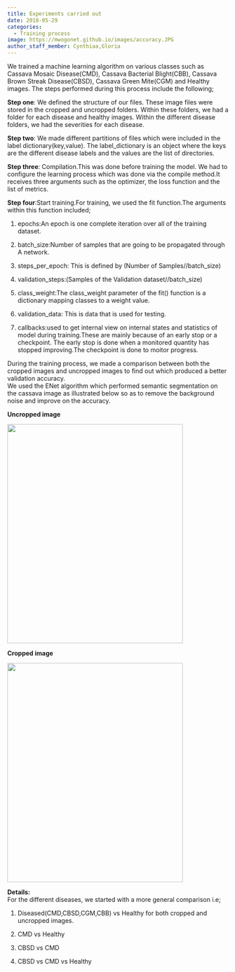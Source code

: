 ```yaml
---
title: Experiments carried out
date: 2018-05-29
categories:
  - Training process
image: https://mwogonet.github.io/images/accuracy.JPG
author_staff_member: Cynthiaa,Gloria
---
```


We trained a machine learning algorithm on various classes such as Cassava Mosaic Disease(CMD), Cassava Bacterial Blight(CBB), Cassava Brown Streak Disease(CBSD), Cassava Green Mite(CGM) and Healthy images. The steps performed during this process include the following;

<b>Step one</b>: We defined the structure of our files. These image files were stored in the cropped and uncropped folders. Within these folders, we had a folder for each disease and healthy images. Within the different disease folders, we had the severities for each disease.<br/>

<b>Step two</b>: We made different partitions of files which were included in the label dictionary(key,value). The label_dictionary is an object where the keys are the different disease labels and the values are the list of directories.<br/>

<b>Step three</b>: Compilation.This was done before training the model. We had to configure the learning process which was done via the compile method.It receives three arguments such as the optimizer, the loss function and the list of metrics.<br/>

<b>Step four</b>:Start training.For training, we used the fit function.The arguments within this function included;  

1. epochs:An epoch is one complete iteration over all of the training dataset.<br/>

2. batch_size:Number of samples that are going to be propagated through A network.<br/>

3. steps_per_epoch: This is defined by (Number of Samples//batch_size)<br/>

4. validation_steps:(Samples of the Validation dataset//batch_size)<br/>

5. class_weight:The class_weight parameter of the fit() function is a dictionary mapping classes to a weight value.<br/>

6. validation_data: This is data that is used for testing.<br/>

7. callbacks:used to get internal view on internal states and statistics of model during training.These are mainly because of an early stop or a checkpoint. The early stop is done when a monitored quantity has stopped improving.The checkpoint is done to moitor progress.<br/>

During the training process, we made a comparison between both the cropped images and uncropped images to find out which produced a better validation accuracy.<br/>
We used the ENet algorithm which performed semantic segmentation on the cassava image as illustrated below so as to remove the background noise and improve on the accuracy.<br/>
<p><b>Uncropped image </b></p>
<img src="https://mwogonet.github.io/images/uncropped.jpg" width="400" height="500"/>
<p><b>Cropped image </b></p>
<img src="https://mwogonet.github.io/images/cropped.jpg" width="400" height="500"/>


<b>Details:</b><br/>
For the different diseases, we started with a more general comparison i.e; <br/>
1. Diseased(CMD,CBSD,CGM,CBB) vs Healthy for both cropped and uncropped images.<br/>

2. CMD vs Healthy<br/>

3. CBSD vs CMD<br/>

4. CBSD vs CMD vs Healthy<br/>


